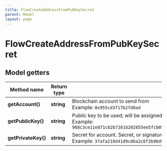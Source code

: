 ```yaml
---
title: FlowCreateAddressFromPubKeySecret
parent: Model
layout: page
---
```


# FlowCreateAddressFromPubKeySecret

## Model getters

Method name | Return type | Description | Notes
------------ | ------------- | ------------- | -------------
**getAccount()** | **string** | Blockchain account to send from <br>Example: `0x955cd3f17b2fd8ad` |
**getPublicKey()** | **string** | Public key to be used; will be assigned to a newly created address and will have a weight of 1000 <br>Example: `968c3ce11e871cb2b7161b282655ee5fcb051f3c04894705d771bf11c6fbebfc6556ab8a0c04f45ea56281312336d0668529077c9d66891a6cad3db877acbe90` |
**getPrivateKey()** | **string** | Secret for account. Secret, or signature Id must be present. <br>Example: `37afa218d41d9cd6a2c6f2b96d9eaa3ad96c598252bc50e4d45d62f9356a51f8` |

